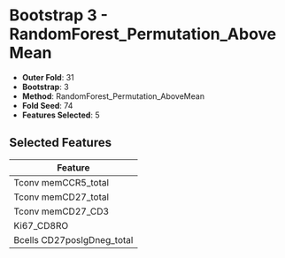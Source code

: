 # Bootstrap 3 - RandomForest_Permutation_AboveMean

- **Outer Fold**: 31
- **Bootstrap**: 3
- **Method**: RandomForest_Permutation_AboveMean
- **Fold Seed**: 74
- **Features Selected**: 5

## Selected Features

| Feature |
|---------|
| Tconv memCCR5_total |
| Tconv memCD27_total |
| Tconv memCD27_CD3 |
| Ki67_CD8RO |
| Bcells CD27posIgDneg_total |
